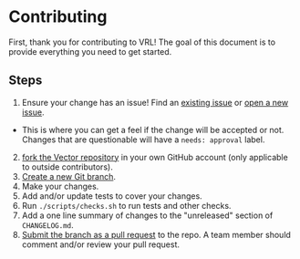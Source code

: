 # Contributing

First, thank you for contributing to VRL! The goal of this document is to
provide everything you need to get started.

## Steps

1. Ensure your change has an issue! Find an
   [existing issue][urls.existing_issues] or [open a new issue][urls.new_issue].
  - This is where you can get a feel if the change will be accepted or not.
    Changes that are questionable will have a `needs: approval` label.
2. [fork the Vector repository][urls.fork_repo] in your own
   GitHub account (only applicable to outside contributors).
3. [Create a new Git branch][urls.create_branch].
4. Make your changes.
5. Add and/or update tests to cover your changes.
6. Run `./scripts/checks.sh` to run tests and other checks.
7. Add a one line summary of changes to the "unreleased" section of `CHANGELOG.md`.
8. [Submit the branch as a pull request][urls.submit_pr] to the repo. A team member should
   comment and/or review your pull request.


[urls.existing_issues]: https://github.com/vectordotdev/vrl/issues
[urls.new_issue]: https://github.com/vectordotdev/vrl/issues/new
[urls.create_branch]: https://help.github.com/en/github/collaborating-with-issues-and-pull-requests/creating-and-deleting-branches-within-your-repository
[urls.fork_repo]: https://help.github.com/en/github/getting-started-with-github/fork-a-repo
[urls.submit_pr]: https://help.github.com/en/github/collaborating-with-issues-and-pull-requests/creating-a-pull-request-from-a-fork
